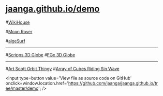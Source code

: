 [jaanga.github.io/demo]( http://jaanga.github.io/demo )
===

<span style=display:none; >[View as web page]( http://jaanga.github.io/demo/ "View file as a web page." ) </span>  

#[WikiHouse]( http://wikihouse.github.io/viewer-experiments/display-wikihouse-stepup1/display-wikihouse-stepup1-r2-phone.html )

#[Moon Rover]( http://jaanga.github.io/terrain-r2/viewers/moon-viewer/moon-viewer-r4-phone.html )

#[algeSurf]( http://jaanga.github.io/algesurf/parametric-equations/r4/algesurf-pe-r4.html )

---

#[Scripps 3D Globe]( http://jaanga.github.io/terrain-srtm30-plus-viewers/png-tms7-viewer-3d-globe-low/r3/png-tms7-viewer-3d-globe-low.html )
#[FGx 3D Globe]( http://fgx.github.io/fgx-globe/fgx-globe-r5/index.html )

---

#[Art Scott Orbit Thingy]( http://theo-armour.github.io/explayrimental/art-scott/art-scott-orbit-thingy.html )
#[Array of Cubes Riding Sin Wave]( http://theo-armour.github.io/explayrimental/tumblrs/2014-11-27-2d-array-cubes-sin-wave.html )

<input type=button value='View file as source code on GitHub' onclick=window.location.href='https://github.com/jaanga/jaanga.github.io/tree/master/demo'; />

